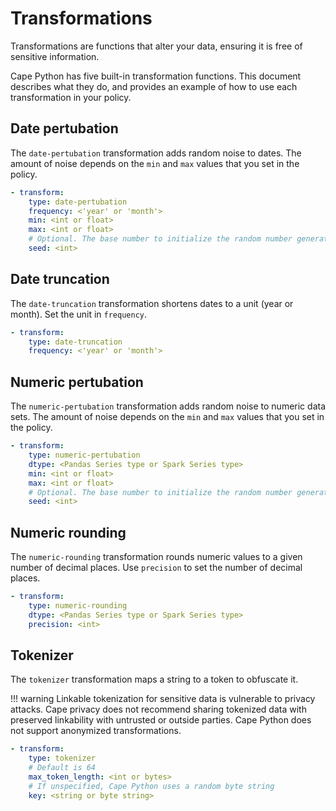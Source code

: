 # Transformations

Transformations are functions that alter your data, ensuring it is free of sensitive information.

Cape Python has five built-in transformation functions. This document describes what they do, and provides an example of how to use each transformation in your policy.

## Date pertubation

The `date-pertubation` transformation adds random noise to dates. The amount of noise depends on the `min` and `max` values that you set in the policy.

``` yaml
- transform:
    type: date-pertubation
    frequency: <'year' or 'month'>
    min: <int or float>
    max: <int or float>
    # Optional. The base number to initialize the random number generator.
    seed: <int>
```

## Date truncation

The `date-truncation` transformation shortens dates to a unit (year or month). Set the unit in `frequency`.

``` yaml
- transform:
    type: date-truncation
    frequency: <'year' or 'month'>
```

## Numeric pertubation

The `numeric-pertubation` transformation adds random noise to numeric data sets. The amount of noise depends on the `min` and `max` values that you set in the policy.

``` yaml
- transform:
    type: numeric-pertubation
    dtype: <Pandas Series type or Spark Series type>
    min: <int or float>
    max: <int or float>
    # Optional. The base number to initialize the random number generator.
    seed: <int>
```

## Numeric rounding

The `numeric-rounding` transformation rounds numeric values to a given number of decimal places. Use `precision` to set the number of decimal places.

``` yaml
- transform:
    type: numeric-rounding
    dtype: <Pandas Series type or Spark Series type>
    precision: <int>
```

## Tokenizer

The `tokenizer` transformation maps a string to a token to obfuscate it.

!!! warning
    Linkable tokenization for sensitive data is vulnerable to privacy attacks. Cape privacy does not recommend sharing tokenized data with preserved linkability with untrusted or outside parties. Cape Python does not support anonymized transformations.

``` yaml
- transform:
    type: tokenizer
    # Default is 64
    max_token_length: <int or bytes>
    # If unspecified, Cape Python uses a random byte string
    key: <string or byte string>
```